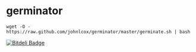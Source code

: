 germinator
==========

`wget -O - https://raw.github.com/johnlcox/germinator/master/germinate.sh | bash`


[![Bitdeli Badge](https://d2weczhvl823v0.cloudfront.net/uncrate/uncrate/trend.png)](https://bitdeli.com/free "Bitdeli Badge")

